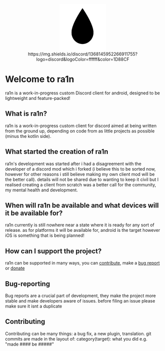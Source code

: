 <div align="center">
	<img height="150" alt="Rain logo" src="https://raw.githubusercontent.com/ra1ncord/ra1n/refs/heads/main/ra1n-temp.png" />
https://img.shields.io/discord/1368145952266911755?logo=discord&logoColor=ffffff&color=1D88CF
</div>

# Welcome to **ra1n**
ra1n is a work-in-progress custom Discord client for android, designed to be lightweight and feature-packed!

## What is ra1n?
ra1n is a work-in-progress custom client for discord aimed at being written from the ground up, depending on code from as little projects as possible (minus the kotlin side). 

## What started the creation of ra1n
ra1n's development was started after i had a disagreement with the developer of a discord mod which i forked (i believe this to be sorted now, however for other reasons i still believe making my own client mod will be the better call). details will not be shared due to wanting to keep it civil but I realised creating a client from scratch was a better call for the community, my mental health and development.

## When will ra1n be available and what devices will it be available for?
ra1n currently is still nowhere near a state where it is ready for any sort of release. as for platforms it will be available for, android is the target however iOS is something that is being planned!

## How can I support the project?
ra1n can be supported in many ways, you can [contribute](#Contributing), make a [bug report](#Bug-reporting) or [donate](https://www.ko-fi.com/cocobo1)

## Bug-reporting
Bug reports are a crucial part of development, they make the project more stable and make developers aware of issues. before filing an issue please make sure it isnt a duplicate

## Contributing
Contributing can be many things: a bug fix, a new plugin, translation. git commits are made in the layout of: category(target): what you did e.g. "made #### be #####"